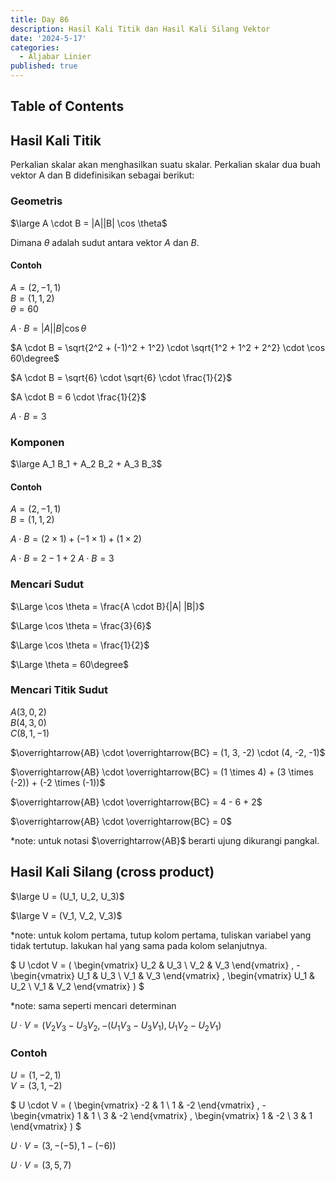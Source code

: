 ```yaml
---
title: Day 86
description: Hasil Kali Titik dan Hasil Kali Silang Vektor
date: '2024-5-17'
categories:
  - Aljabar Linier
published: true
---
```


## Table of Contents

## Hasil Kali Titik

Perkalian skalar akan menghasilkan suatu skalar. Perkalian skalar dua buah vektor A dan B didefinisikan sebagai berikut:

### Geometris

$\large A \cdot B = |A||B| \cos \theta$

Dimana $\theta$ adalah sudut antara vektor $A$ dan $B$.

#### Contoh

$A = (2, -1, 1)$  
$B = (1, 1, 2)$  
$\theta = 60$

$A \cdot B = |A||B| \cos \theta$

$A \cdot B = \sqrt{2^2 + (-1)^2 + 1^2} \cdot \sqrt{1^2 + 1^2 + 2^2} \cdot \cos 60\degree$

$A \cdot B = \sqrt{6} \cdot \sqrt{6} \cdot \frac{1}{2}$

$A \cdot B = 6 \cdot \frac{1}{2}$

$A \cdot B = 3$

### Komponen

$\large A_1 B_1 + A_2 B_2 + A_3 B_3$

#### Contoh

$A = (2, -1, 1)$  
$B = (1, 1, 2)$

$A \cdot B = (2 \times 1) + (-1 \times 1) + (1 \times 2)$

$A \cdot B = 2 - 1 + 2$
$A \cdot B = 3$

### Mencari Sudut

$\Large \cos \theta = \frac{A \cdot B}{|A| |B|}$

$\Large \cos \theta = \frac{3}{6}$

$\Large \cos \theta = \frac{1}{2}$

$\Large \theta = 60\degree$

### Mencari Titik Sudut

$A(3, 0, 2)$  
$B(4, 3, 0)$  
$C(8, 1, -1)$

$\overrightarrow{AB} \cdot \overrightarrow{BC} = (1, 3, -2) \cdot (4, -2, -1)$

$\overrightarrow{AB} \cdot \overrightarrow{BC} = (1 \times 4) + (3 \times (-2)) + (-2 \times (-1))$

$\overrightarrow{AB} \cdot \overrightarrow{BC} = 4 - 6 + 2$

$\overrightarrow{AB} \cdot \overrightarrow{BC} = 0$

\*note: untuk notasi $\overrightarrow{AB}$ berarti ujung dikurangi pangkal.

## Hasil Kali Silang (cross product)

$\large U = (U_1, U_2, U_3)$

$\large V = (V_1, V_2, V_3)$

\*note: untuk kolom pertama, tutup kolom pertama, tuliskan variabel yang tidak tertutup. lakukan hal yang sama pada kolom selanjutnya.

$
U \cdot V = (
\begin{vmatrix}
U_2 & U_3 \\
V_2 & V_3
\end{vmatrix}
, -
\begin{vmatrix}
U_1 & U_3 \\
V_1 & V_3
\end{vmatrix}
,
\begin{vmatrix}
U_1 & U_2 \\
V_1 & V_2
\end{vmatrix}
)
$

\*note: sama seperti mencari determinan

$U \cdot V = (V_2 V_3 - U_3 V_2, -(U_1 V_3 - U_3 V_1), U_1 V_2 - U_2 V_1)$

### Contoh

$U = (1, -2, 1)$  
$V = (3, 1, -2)$

$
U \cdot V = (
\begin{vmatrix}
-2 & 1 \\
1 & -2
\end{vmatrix}
, -
\begin{vmatrix}
1 & 1 \\
3 & -2
\end{vmatrix}
,
\begin{vmatrix}
1 & -2 \\
3 & 1
\end{vmatrix}
)
$

$U \cdot V = (3, -(-5), 1-(-6))$

$U \cdot V = (3, 5, 7)$

